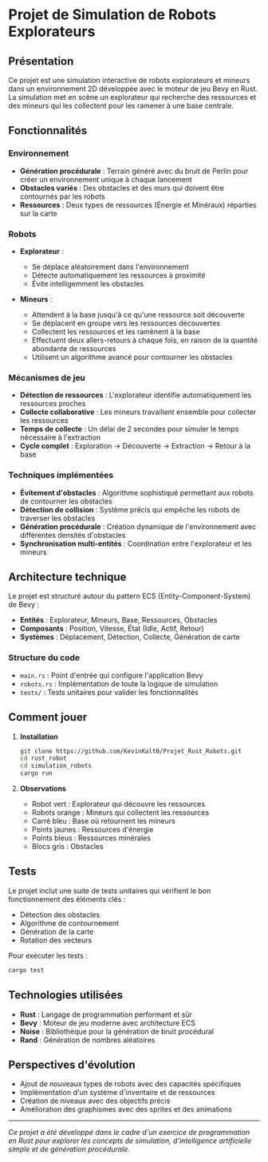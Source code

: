 # Projet de Simulation de Robots Explorateurs

## Présentation

Ce projet est une simulation interactive de robots explorateurs et mineurs dans un environnement 2D développée avec le moteur de jeu Bevy en Rust. La simulation met en scène un explorateur qui recherche des ressources et des mineurs qui les collectent pour les ramener à une base centrale.

## Fonctionnalités

### Environnement
- **Génération procédurale** : Terrain généré avec du bruit de Perlin pour créer un environnement unique à chaque lancement
- **Obstacles variés** : Des obstacles et des murs qui doivent être contournés par les robots
- **Ressources** : Deux types de ressources (Énergie et Minéraux) réparties sur la carte

### Robots
- **Explorateur** :
  - Se déplace aléatoirement dans l'environnement
  - Détecte automatiquement les ressources à proximité
  - Évite intelligemment les obstacles
  
- **Mineurs** :
  - Attendent à la base jusqu'à ce qu'une ressource soit découverte
  - Se déplacent en groupe vers les ressources découvertes
  - Collectent les ressources et les ramènent à la base
  - Effectuent deux allers-retours à chaque fois, en raison de la quantité abondante de ressources
  - Utilisent un algorithme avancé pour contourner les obstacles

### Mécanismes de jeu
- **Détection de ressources** : L'explorateur identifie automatiquement les ressources proches
- **Collecte collaborative** : Les mineurs travaillent ensemble pour collecter les ressources
- **Temps de collecte** : Un délai de 2 secondes pour simuler le temps nécessaire à l'extraction
- **Cycle complet** : Exploration → Découverte → Extraction → Retour à la base

### Techniques implémentées
- **Évitement d'obstacles** : Algorithme sophistiqué permettant aux robots de contourner les obstacles
- **Détection de collision** : Système précis qui empêche les robots de traverser les obstacles
- **Génération procédurale** : Création dynamique de l'environnement avec différentes densités d'obstacles
- **Synchronisation multi-entités** : Coordination entre l'explorateur et les mineurs

## Architecture technique

Le projet est structuré autour du pattern ECS (Entity-Component-System) de Bevy :

- **Entités** : Explorateur, Mineurs, Base, Ressources, Obstacles
- **Composants** : Position, Vitesse, État (Idle, Actif, Retour)
- **Systèmes** : Déplacement, Détection, Collecte, Génération de carte

### Structure du code
- `main.rs` : Point d'entrée qui configure l'application Bevy
- `robots.rs` : Implémentation de toute la logique de simulation
- `tests/` : Tests unitaires pour valider les fonctionnalités

## Comment jouer

1. **Installation**
   ```bash
   git clone https://github.com/KevinKalt0/Projet_Rust_Robots.git
   cd rust_robot
   cd simulation_robots
   cargo run
   ```

2. **Observations**
   - Robot vert : Explorateur qui découvre les ressources
   - Robots orange : Mineurs qui collectent les ressources
   - Carré bleu : Base où retournent les mineurs
   - Points jaunes : Ressources d'énergie
   - Points bleus : Ressources minérales
   - Blocs gris : Obstacles

## Tests

Le projet inclut une suite de tests unitaires qui vérifient le bon fonctionnement des éléments clés :
- Détection des obstacles
- Algorithme de contournement
- Génération de la carte
- Rotation des vecteurs

Pour exécuter les tests :
```bash
cargo test
```

## Technologies utilisées

- **Rust** : Langage de programmation performant et sûr
- **Bevy** : Moteur de jeu moderne avec architecture ECS
- **Noise** : Bibliothèque pour la génération de bruit procédural
- **Rand** : Génération de nombres aléatoires

## Perspectives d'évolution

- Ajout de nouveaux types de robots avec des capacités spécifiques
- Implémentation d'un système d'inventaire et de ressources
- Création de niveaux avec des objectifs précis
- Amélioration des graphismes avec des sprites et des animations

---

*Ce projet a été développé dans le cadre d'un exercice de programmation en Rust pour explorer les concepts de simulation, d'intelligence artificielle simple et de génération procédurale.*
